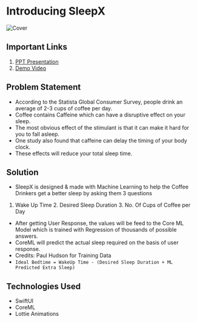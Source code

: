 # Introducing SleepX
![Cover](https://user-images.githubusercontent.com/39642060/136682372-f2dd786f-37a4-42d8-9656-c91576279cb4.png)

## Important Links
1. [PPT Presentation](https://drive.google.com/file/d/1nuFz3nLEo8lSSVAonk3oXpTzFP9vCx6x/view?usp=sharing)
2. [Demo Video]()

## Problem Statement
- According to the Statista Global Consumer Survey, people drink an average of 2-3 cups of coffee per day.
- Coffee contains Caffeine which can have a disruptive effect on your sleep.
- The most obvious effect of the stimulant is that it can make it hard for you to fall asleep.
- One study also found that caffeine can delay the timing of your body clock. 
- These effects will reduce your total sleep time.

## Solution
- SleepX is designed & made with Machine Learning to help the Coffee Drinkers get a better sleep by asking them 3 questions
1. Wake Up Time  2. Desired Sleep Duration  3. No. Of Cups of Coffee per Day
- After getting User Response, the values will be feed to the Core ML Model which is trained with Regression of thousands of possible answers.
- CoreML will predict the actual sleep required on the basis of user response.
- Credits: Paul Hudson for Training Data
- `Ideal Bedtime = WakeUp Time - (Desired Sleep Duration + ML Predicted Extra Sleep)`

## Technologies Used
- SwiftUI
- CoreML
- Lottie Animations
